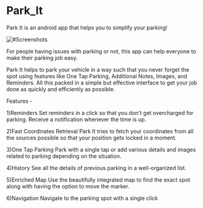 # Park_It
Park It is an android app that helps you to simplify your parking!

![#Screenshots](https://lh3.googleusercontent.com/k3TOdXCW2A0jNFbSKicEc0OjAl5NQ6JZiEhNTerRDzRPVw19v4u4aBdrz2UILdBJr4g=w1920-h929-rw)


For people having issues with parking or not, this app can help everyone to make their parking job easy.

Park It helps to park your vehicle in a way such that you never forget the spot using features like One Tap Parking, Additional Notes, Images, and Reminders. All this packed in a simple but effective interface to get your job done as quickly and efficiently as possible.

Features -


1)Reminders
Set reminders in a click so that you don't get overcharged for parking. Receive a notification whenever the time is up.

2)Fast Coordinates Retrieval
Park It tries to fetch your coordinates from all the sources possible so that your position gets locked in a moment.

3)One Tap Parking
Park with a single tap or add various details and images related to parking depending on the situation. 

4)History
See all the details of previous parking in a well-organized list.

5)Enriched Map
Use the beautifully integrated map to find the exact spot along with having the option to move the marker.

6)Navigation
Navigate to the parking spot with a single click
